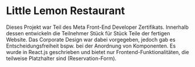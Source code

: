 # Little Lemon Restaurant

Dieses Projekt war Teil des Meta Front-End Developer Zertifikats. Innerhalb dessen entwickeln die Teilnehmer Stück für Stück Teile der fertigen Website.
Das Corporate Design war dabei vorgegeben, jedoch gab es Entscheidungsfreiheit bspw. bei der Anordnung von Komponenten.
Es wurde in React.js geschrieben und bietet nur Frontend-Funktionalitäten, die teilweise Platzhalter sind (Reservation-Form).
